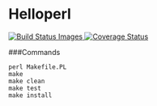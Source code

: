 # Helloperl

<a href="https://travis-ci.org/seppaleinen/helloperl">
  	<img src="https://travis-ci.org/seppaleinen/helloperl.svg" data-bindattr-817="817" title="Build Status Images"/>
</a>

<a href='https://coveralls.io/github/seppaleinen/helloperl?branch=master'>
	<img src='https://coveralls.io/repos/seppaleinen/helloperl/badge.svg?branch=master&service=github' alt='Coverage Status' />
</a>



###Commands 
```
perl Makefile.PL
make
make clean
make test
make install
```
